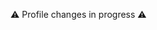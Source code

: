 ⚠️ Profile changes in progress ⚠️

<!--
[![GitHub Streak](https://streak-stats.demolab.com/?user=AaronAppel)](https://git.io/streak-stats)
![](https://komarev.com/ghpvc/?username=AaronAppel)
<details>

```
Hello World 👋
```

`text`

</details>

$${\color{#AC3097}Install \space \color{#56565E}Retro}$$

<div class="contact">
<a href="http://linkedin.com"><img width="3%" src="https://www.vectorlogo.zone/logos/linkedin/linkedin-tile.svg" /></a>
</div>

## 📈 My GitHub stats
- Point

### <p align="center">⚙️ Centered Header </p>

> Note.

<div class="table-devenvironment">
  <table style="font-size: 11px">
  <tr>
  <td valign="top" width="50%">

#### 🖥️ Windows PowerUser

Accelerating my workflow and productivity on Windows with the following tools and configurations:

![Windows](https://img.shields.io/badge/-Windows-0078D6?style=flat&logo=windows&logoColor=white)
![PowerShell](https://img.shields.io/badge/-PowerShell-5391FE?style=flat&logo=powershell&logoColor=white)
![Azure](https://img.shields.io/badge/-Azure-0078D4?style=flat&logo=microsoft-azure&logoColor=white)
![WSL](https://img.shields.io/badge/-WSL-0D1117?style=flat&logo=windows-subsystem-for-linux&logoColor=FCC624)
![VSCode](https://img.shields.io/badge/-Visual%20Studio%20Code-007ACC?style=flat&logo=visual-studio-code&logoColor=white)
![Git](https://img.shields.io/badge/-Git-F05032?style=flat&logo=git&logoColor=white)

  </td>
  <td valign="top" width="50%">

#### 🐧 Linux Enthusiast

I love working with Linux, and I'm always exploring new things in the vast open-source world.

![Linux](https://img.shields.io/badge/-Linux-000000?style=flat&logo=linux&logoColor=FCC624)
![Ubuntu](https://img.shields.io/badge/-Ubuntu-E95420?style=flat&logo=ubuntu&logoColor=white)
![Debian](https://img.shields.io/badge/-Debian-A81D33?style=flat&logo=debian&logoColor=white)
![Arch Linux](https://img.shields.io/badge/-Arch%20Linux-1793D1?style=flat&logo=arch-linux&logoColor=white)
![Kali Linux](https://img.shields.io/badge/-Kali%20Linux-557C94?style=flat&logo=kali-linux&logoColor=white)

  </td>
  </tr>
  </table>
</div>

---

<div class="badges-intro">
<img width="10%" src="https://upload.vectorlogo.zone/logos/itchio/images/b2cb9dd3-3cfa-4456-90b5-ea21290cc77e.svg">
<img width="10%" src="https://upload.wikimedia.org/wikipedia/commons/thumb/3/3c/Logo_C_sharp.png/800px-Logo_C_sharp.png?20241208122640">
<img width="10%" src="https://upload.wikimedia.org/wikipedia/commons/thumb/1/18/ISO_C%2B%2B_Logo.svg/459px-ISO_C%2B%2B_Logo.svg.png?20170928190710">
<img width="10%" src="https://www.vectorlogo.zone/logos/unity3d/unity3d-ar21.svg">
<img width="7%" src="https://upload.wikimedia.org/wikipedia/commons/thumb/d/da/Unreal_Engine_Logo.svg/120px-Unreal_Engine_Logo.svg.png?20230415034210">
<img width="10%" src="https://www.vectorlogo.zone/logos/jenkins/jenkins-ar21.svg"">
<code><img width="10%" src="https://www.vectorlogo.zone/logos/linux/linux-ar21.svg"></code>
</div>

**AaronAppel/aaronappel** is a ✨ _special_ ✨ repository because its `README.md` (this file) appears on your GitHub profile.

Here are some ideas to get you started:

- 🔭 I’m currently working on ...
- 🌱 I’m currently learning ...
- 👯 I’m looking to collaborate on ...
- 🤔 I’m looking for help with ...
- 💬 Ask me about ...
- 📫 How to reach me: ...
- 😄 Pronouns: ...
- ⚡ Fun fact: ...
-->
